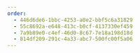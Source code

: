 ```yaml
---
order:
  - 446d6de6-1bbc-4253-a0e2-bbf5c6a31829
  - 55c8692a-e648-413c-b0cf-4137330ef459
  - 7a9b89e0-c4ef-46d0-8c67-7e18a198d18d
  - 814df209-291c-4a33-abc7-500fc00f5a06
---
```


